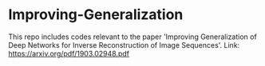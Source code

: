 # Improving-Generalization
This repo includes codes relevant to the paper 'Improving Generalization of Deep Networks for Inverse Reconstruction of Image Sequences'. Link: 
https://arxiv.org/pdf/1903.02948.pdf
